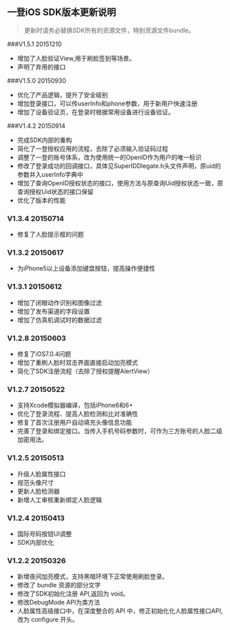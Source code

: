 ## 一登iOS SDK版本更新说明

> 更新时请务必替换SDK所有的资源文件，特别资源文件bundle。

###V1.5.1  20151210
- 增加了人脸验证View,用于刷脸签到等场景。
- 声明了弃用的接口



###V1.5.0  20150930
- 优化了产品逻辑，提升了安全级别
- 增加登录接口，可以传userInfo和phone参数，用于新用户快速注册
- 增加了设备验证页，在登录时根据常用设备进行设备验证。



###V1.4.2  20150914

- 完成SDK内部的重构
- 简化了一登授权应用的流程，去除了必须输入验证码过程
- 调整了一登的账号体系，改为使用统一的OpenID作为用户的唯一标识
- 修改了登录成功的回调接口，具体见SuperIDDlegate.h头文件声明，原uid的参数并入userInfo字典中
- 增加了查询OpenID授权状态的接口，使用方法与原查询Uid授权状态一致，原查询授权Uid状态的接口保留
- 优化了版本的性能


### V1.3.4 20150714

- 修复了人脸提示框的问题

### V1.3.2 20150617

- 为iPhone5以上设备添加键盘按钮，提高操作便捷性


### V1.3.1 20150612

- 增加了闭眼动作识别和图像过滤
- 增加了发布渠道的字段设置
- 增加了仿真机调试时的数据过滤


### V1.2.8 20150603

- 修复了iOS7.0.4问题
- 增加了重刷人脸时双击界面直接启动加亮模式
- 简化了SDK注册流程（去除了授权提醒AlertView）


### V1.2.7 20150522

- 支持Xcode模拟器编译，包括iPhone6和6+
- 优化了登录流程、提高人脸检测和比对准确性
- 修复了首次注册用户自动填充头像信息功能
- 完善了登录和绑定接口。当传入手机号码参数时，可作为三方账号的人脸二级加密用法。

### V1.2.5 20150513

- 升级人脸属性接口
- 规范头像尺寸
- 更新人脸检测器
- 新增人工审核重新绑定人脸逻辑


### V1.2.4 20150413

- 国际号码按钮UI调整
- SDK内部优化

### V1.2.2 20150326

- 新增夜间加亮模式，支持黑暗环境下正常使用刷脸登录。
- 修改了 bundle 资源的部分文字
- 修改了SDK初始化注册 API,返回为 void。
- 修改DebugMode API为类方法
- 人脸属性高级接口中，在深度整合的 API 中，修正初始化化人脸属性接口API, 改为 configure 开头。